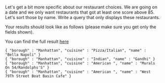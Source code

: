 Let's get a bit more specific about our restaurant choices. We are going
on a date and we only want restaurants that got at least one score above
85. Let's sort those by name.
Write a query that only displays these restaurants.

Your results should look like as follows (please make sure you get only
the fields shown).

You can find the full result [here](https://gist.github.com/lmdisch/0333e79ad0223ab4ed14143a0c670997)


```
{ "borough" : "Manhattan", "cuisine" : "Pizza/Italian", "name" : "Bella Napoli" }
{ "borough" : "Manhattan", "cuisine" : "Indian", "name" : "Gandhi" }
{ "borough" : "Manhattan", "cuisine" : "American ", "name" : "Murals On 54/Randolphs'S" }
{ "borough" : "Manhattan", "cuisine" : "American ", "name" : "West 79Th Street Boat Basin Cafe" }
```